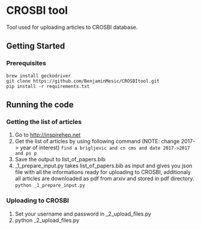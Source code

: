 # CROSBI tool

Tool used for uploading articles to CROSBI database.

## Getting Started

### Prerequisites

```
brew install geckodriver
git clone https://github.com/BenjaminMesic/CROSBItool.git
pip install -r requirements.txt 
```

## Running the code

### Getting the list of articles
1. Go to http://inspirehep.net
2. Get the list of articles by using following command (NOTE: change 2017-> year of interest)
``` find a brigljevic and cn cms and date 2017->2017 and ps p ```
3. Save the output to list_of_papers.bib
4. _1_prepare_input.py takes list_of_papers.bib as input and gives you json file with all the informations ready for uploading to CROSBI, additionaly all articles are downloaded as pdf from arxiv and stored in pdf directory. 
``` python _1_prepare_input.py ```

### Uploading to CROSBI
1. Set your username and password in _2_upload_files.py
2. python _2_upload_files.py

